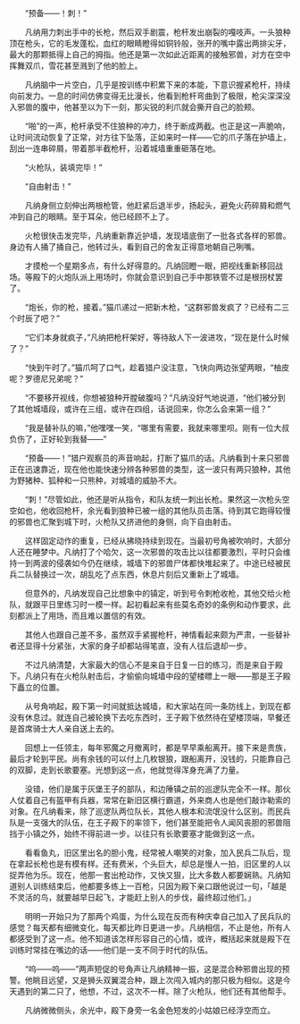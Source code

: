 　　“预备——！刺！”

　　凡纳用力刺出手中的长枪，然后双手剧震，枪杆发出崩裂的嘎吱声。一头狼种顶在枪头，它的毛发蓬松，血红的眼睛瞪得如铜铃般，张开的嘴中露出两排尖牙，最大的那颗抵得上自己的拇指。他还是第一次如此近距离的接触邪兽，对方在空中挥舞双爪，雪花甚至溅到了他的脸上。

　　凡纳脑中一片空白，几乎是按训练中积累下来的本能，下意识握紧枪杆，持续向前发力。一息的时间仿佛变得无比漫长，他看到枪杆弯曲到了极限，枪尖深深没入邪兽的腹中，他甚至以为下一刻，那尖锐的利爪就会撕开自己的脸颊。

　　“啪”的一声，枪杆承受不住狼种的冲力，终于断成两截。也正是这一声脆响，让时间流动恢复了正常，对方往下坠落，正如来时一样——它的爪子落在护墙上，刮出一连串碎屑，带着那半截枪杆，沿着城墙重重砸落在地。

　　“火枪队，装填完毕！”

　　“自由射击！”

　　凡纳身侧立刻伸出两根枪管，他赶紧后退半步，扬起头，避免火药碎屑和燃气冲到自己的眼睛。至于耳朵，他已经顾不上了。

　　火枪很快击发完毕，凡纳重新靠近护墙，发现墙底倒了一批各式各样的邪兽。身边有人捅了捅自己，他转过头，看到自己的舍友正得意地朝自己咧嘴。

　　才摸枪一个星期多点，有什么好得意的。凡纳回瞪一眼，把视线重新移回战场。等殿下的火炮队派上用场时，你就会意识到自己手中那铁管不过是根拐杖罢了。

　　“炮长，你的枪，接着。”猫爪递过一把新木枪，“这群邪兽发疯了？已经有二三个时辰了吧？”

　　“它们本身就疯子，”凡纳把枪杆架好，等待敌人下一波进攻，“现在是什么时候了？”

　　“快到午时了。”猫爪呵了口气，趁着猎户没注意，飞快向两边张望两眼，“柚皮呢？罗德尼兄弟呢？”

　　“不要移开视线，你想被狼种开膛破腹吗？”凡纳没好气地说道，“他们被分到了其他城墙段，或许在三组，或许在四组，话说回来，你怎么会来第一组？”

　　“我是替补队的嘛，”他嘿嘿一笑，“哪里有需要，我就来哪里呗。刚有一位大叔负伤了，正好轮到我替——”

　　“预备——！”猎户观察员的声音响起，打断了猫爪的话。凡纳看到十来只邪兽正在迅速靠近，现在他也能快速分辨各种邪兽的类型，这一波只有两只狼种，其他为野猪种、狐种和一只熊种，对城墙的威胁不大。

　　“刺！”尽管如此，他还是听从指令，和队友统一刺出长枪。果然这一次枪头空空如也，他收回枪杆，余光看到狼种已被一组的其他队员击落。待到其它跑得较慢的邪兽也汇聚到城下时，火枪队又挤进他的身侧，向下自由射击。

　　这样固定动作的重复，已经从拂晓持续到现在。当最初号角被吹响时，大部分人还在睡梦中。凡纳打了个哈欠，这一次邪兽的攻击比以往都要激烈，平时只会维持一到两波的侵袭如今仍在继续，城墙下的邪兽尸体都快堆起来了。中途已经被民兵二队替换过一次，胡乱吃了点东西，休息片刻后又重新上了城墙。

　　但意外的，凡纳发现自己比想象中的镇定，听到号令刺枪收枪，其他交给火枪队，就跟平日里练习时一模一样。起初看起来有些莫名奇妙的条例和动作要求，此刻都派上了用场，而且难以置信的有效。

　　其他人也跟自己差不多，虽然双手紧握枪杆，神情看起来颇为严肃，一些替补者还显得十分紧张，大家的身子却都站得笔直，没有人往后退却一步。

　　不过凡纳清楚，大家最大的信心不是来自于日复一日的练习，而是来自于殿下。凡纳只有在火枪队射击后，才偷偷向城墙中段的望楼瞟上一眼——那是王子殿下矗立的位置。

　　从号角响起，殿下第一时间就抵达城墙，和大家站在同一条防线上，到现在都没有休息过。就连自己被轮换下去吃东西时，王子殿下依然待在望楼顶端，早餐还是首席骑士大人亲自送上去的。

　　回想上一任领主，每年邪魔之月撤离时，都是早早乘船离开。接下来是贵族，最后才轮到平民。尚有余钱的可以付上几枚银狼，跟船离开，没钱的，只能靠自己的双脚，走到长歌要塞。光想到这一点，他就觉得浑身充满了力量。

　　没错，他们是属于灰堡王子的部队，和边陲镇之前的巡逻队完全不一样。那伙人仗着自己有盔甲有兵器，常常在新旧区横行霸道，外来商人也是他们敲诈勒索的对象。在凡纳看来，除了巡逻队两位队长，其他人根本和流氓没什么区别。而民兵队是一支强大的队伍，在王子殿下的率领下，他们甚至能把令人闻风丧胆的邪兽阻挡于小镇之外，始终不得前进一步。以往只有长歌要塞才能做到这一点。

　　看看鱼丸，旧区里出名的胆小鬼，经常被人嘲笑的对象，加入民兵二队后，现在拿起长枪也是有模有样。还有费米，个头巨大，却总是慢人一拍，旧区里的人以捉弄他为乐。现在，他那一套出枪动作，又快又狠，比大多数人都要娴熟。凡纳知道别人训练结束后，他都要多练上一百枪，只因为殿下亲口跟他说过一句，「越是不灵活的鸟，就要越早日起飞，才能赶上别人的步伐，最终超过他们。」

　　明明一开始只为了那两个鸡蛋，为什么现在反而有种庆幸自己加入了民兵队的感觉？每天都有细微变化，每天都比昨日更进一步。凡纳相信，不止是他，所有人都感受到了这一点。他不知道该怎样形容自己的心情，或许，概括起来就是殿下在训练时常挂在嘴边的话——他们是一支不同于时代的队伍。

　　“呜——呜——”两声短促的号角声让凡纳精神一振，这是混合种邪兽出现的预警。他眺目远望，又是狮头双翼混合种，跟上次闯入城内的那只极为相似。这是今天遇到的第二只了，他想，不过，这次不一样。除了火枪队，他们还有其他帮手。

　　凡纳微微侧头，余光中，殿下身旁一名金色短发的小姑娘已经浮空而立。

